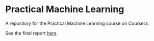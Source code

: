 # Practical Machine Learning
A repository for the Practical Machine Learning course on Coursera.

See the final report <a href="http://gunnigunn.github.io/PracticalMachineLearning/Activity_recognition.html">here</a>.
